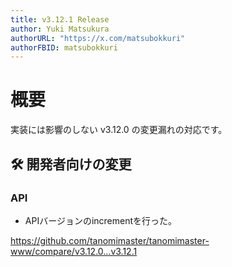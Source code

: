 ```yaml
---
title: v3.12.1 Release
author: Yuki Matsukura
authorURL: "https://x.com/matsubokkuri"
authorFBID: matsubokkuri
---
```


# 概要

実装には影響のしない v3.12.0 の変更漏れの対応です。

## 🛠 開発者向けの変更

### API

- APIバージョンのincrementを行った。

https://github.com/tanomimaster/tanomimaster-www/compare/v3.12.0...v3.12.1

